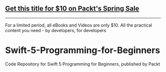 ## [Get this title for $10 on Packt's Spring Sale](https://www.packt.com/V15223?utm_source=github&utm_medium=packt-github-repo&utm_campaign=spring_10_dollar_2022)
-----
For a limited period, all eBooks and Videos are only $10. All the practical content you need \- by developers, for developers

# Swift-5-Programming-for-Beginners
Code Repository for Swift 5 Programming for Beginners, published by Packt
